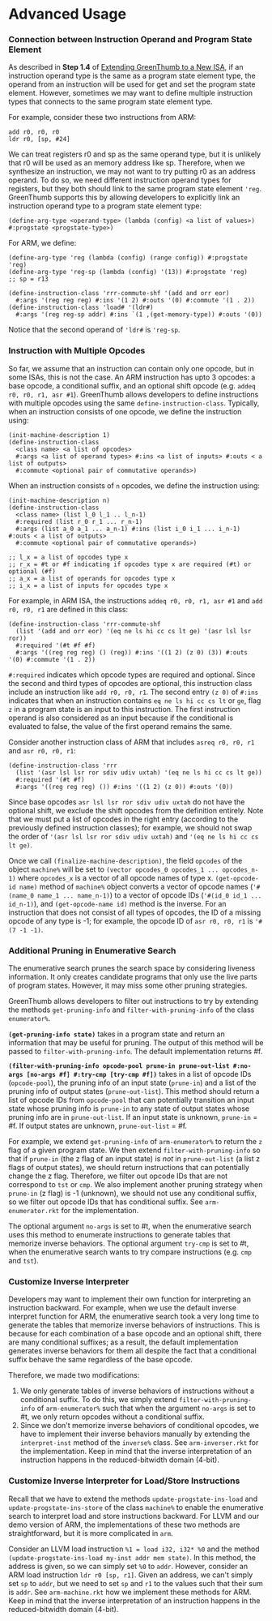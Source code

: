 # Advanced Usage

### Connection between Instruction Operand and Program State Element
As described in **Step 1.4** of [Extending GreenThumb to a New ISA](new-isa.md), if an instruction operand type is the same as a program state element type, the operand from an instruction will be used for get and set the program state element. However, sometimes we may want to define multiple instruction types that connects to the same program state element type. 

For example, consider these two instructions from ARM:
```
add r0, r0, r0
ldr r0, [sp, #24]
```
We can treat registers r0 and sp as the same operand type, but it is unlikely that r0 will be used as an memory address like sp. Therefore, when we synthesize an instruction, we may not want to try putting r0 as an address operand. To do so, we need different instruction operand types for registers, but they both should link to the same program state element `'reg`. GreenThumb supports this by allowing developers to explicitly link an instruction operand type to a program state element type:
```
(define-arg-type <operand-type> (lambda (config) <a list of values>) #:progstate <progstate-type>)
```

For ARM, we define:
```
(define-arg-type 'reg (lambda (config) (range config)) #:progstate 'reg)
(define-arg-type 'reg-sp (lambda (config) '(13)) #:progstate 'reg)       ;; sp = r13

(define-instruction-class 'rrr-commute-shf '(add and orr eor)
  #:args '(reg reg reg) #:ins '(1 2) #:outs '(0) #:commute '(1 . 2))
(define-instruction-class 'load# '(ldr#)
  #:args '(reg reg-sp addr) #:ins `(1 ,(get-memory-type)) #:outs '(0))
```
Notice that the second operand of `'ldr#` is `'reg-sp`.

### Instruction with Multiple Opcodes
So far, we assume that an instruction can contain only one opcode, but in some ISAs, this is not the case. An ARM instruction has upto 3 opcodes: a base opcode, a conditional suffix, and an optional shift opcode (e.g. `addeq r0, r0, r1, asr #1`). GreenThumb allows developers to define instructions with multiple opcodes using the same `define-instruction-class`. Typically, when an instruction consists of one opcode, we define the instruction using:
```
(init-machine-description 1)
(define-instruction-class 
  <class name> <a list of opcodes>
  #:args <a list of operand types> #:ins <a list of inputs> #:outs < a list of outputs> 
  #:commute <optional pair of commutative operands>)
```
When an instruction consists of `n` opcodes, we define the instruction using:
```
(init-machine-description n)
(define-instruction-class 
  <class name> (list l_0 l_1 .. l_n-1)
  #:required (list r_0 r_1 ... r_n-1)
  #:args (list a_0 a_1 ... a_n-1) #:ins (list i_0 i_1 ... i_n-1) #:outs < a list of outputs> 
  #:commute <optional pair of commutative operands>)
  
;; l_x = a list of opcodes type x
;; r_x = #t or #f indicating if opcodes type x are required (#t) or optional (#f)
;; a_x = a list of operands for opcodes type x
;; i_x = a list of inputs for opcodes type x
```

For example, in ARM ISA, the instructions `addeq r0, r0, r1, asr #1` and `add r0, r0, r1` are defined in this class:
```
(define-instruction-class 'rrr-commute-shf
  (list '(add and orr eor) '(eq ne ls hi cc cs lt ge) '(asr lsl lsr ror))
  #:required '(#t #f #f)
  #:args '((reg reg reg) () (reg)) #:ins '((1 2) (z 0) (3)) #:outs '(0) #:commute '(1 . 2))
```
`#:required` indicates which opcode types are required and optional. Since the second and third types of opcodes are optional, this instruction class include an instruction like `add r0, r0, r1`. The second entry `(z 0)` of `#:ins` indicates that when an instruction contains `eq ne ls hi cc cs lt` or `ge`, flag `z` in a program state is an input to this instruction. The first instruction operand is also considered as an input because if the conditional is evaluated to false, the value of the first operand remains the same.

Consider another instruction class of ARM that includes `asreq r0, r0, r1` and `asr r0, r0, r1`:
```
(define-instruction-class 'rrr
  (list '(asr lsl lsr ror sdiv udiv uxtah) '(eq ne ls hi cc cs lt ge))
  #:required '(#t #f)
  #:args '((reg reg reg) ()) #:ins '((1 2) (z 0)) #:outs '(0))
```
Since base opcodes `asr lsl lsr ror sdiv udiv uxtah` do not have the optional shift, we exclude the shift opcodes from the definition entirely. Note that we must put a list of opcodes in the right entry (according to the previously defined instruction classes); for example, we should not swap the order of `'(asr lsl lsr ror sdiv udiv uxtah)` and `'(eq ne ls hi cc cs lt ge)`.

Once we call `(finalize-machine-description)`, the field `opcodes` of the object `machine%` will be set to `(vector opcodes_0 opcodes_1 ... opcodes_n-1)` where `opcodes_x` is a vector of all opcode names of type x. `(get-opcode-id name)` method of `machine%` object converts a vector of opcode names (`'#(name_0 name_1 ... name_n-1)`) to a vector of opcode IDs (`'#(id_0 id_1 ... id_n-1)`), and `(get-opcode-name id)` method is the inverse. For an instruction that does not consist of all types of opcodes, the ID of a missing opcode of any type is -1; for example, the opcode ID of `asr r0, r0, r1` is `'#(7 -1 -1)`.

### Additional Pruning in Enumerative Search
The enumerative search prunes the search space by considering liveness information. It only creates candidate programs that only use the live parts of program states. However, it may miss some other pruning strategies.

GreenThumb allows developers to filter out instructions to try by extending the methods `get-pruning-info` and `filter-with-pruning-info` of the class `enumerator%`.

**`(get-pruning-info state)`** takes in a program state and return an information that may be useful for pruning. The output of this method will be passed to `filter-with-pruning-info`. The default implementation returns #f.

**`(filter-with-pruning-info opcode-pool prune-in prune-out-list #:no-args [no-args #f] #:try-cmp [try-cmp #f])`** takes in a list of opcode IDs (`opcode-pool`), the pruning info of an input state (`prune-in`) and a list of the pruning info of output states (`prune-out-list`). This method should return a list of opcode IDs from `opcode-pool` that can potentially transition an input state whose pruning info is `prune-in` to any state of output states whose pruning info are in `prune-out-list`. If an input state is unknown, `prune-in` = #f. If output states are unknown, `prune-out-list` = #f.

For example, we extend `get-pruning-info` of `arm-enumerator%` to return the `z` flag of a given program state. We then extend `filter-with-pruning-info` so that if `prune-in` (the z flag of an input state) is *not* in `prune-out-list` (a list z flags of output states), we should return instructions that can potentially change the z flag. Therefore, we filter out opcode IDs that are not correspond to `tst` or `cmp`. We also implement another pruning strategy when `prune-in` (z flag) is -1 (unknown), we should not use any conditional suffix, so we filter out opcode IDs that has conditional suffix. See `arm-enumerator.rkt` for the implementation.

The optional argument `no-args` is set to #t, when the enumerative search uses this method to enumerate instructions to generate tables that memorize inverse behaviors. The optional argument `try-cmp` is set to #t, when the enumerative search wants to try compare instructions (e.g. `cmp` and `tst`).

### Customize Inverse Interpreter
Developers may want to implement their own function for interpreting an instruction backward. For example, when we use the default inverse interpret function for ARM, the enumerative search took a very long time to generate the tables that memorize inverse behaviors of instructions. This is because for each combination of a base opcode and an optional shift, there are many conditional suffixes; as a result, the default implementation generates inverse behaviors for them all despite the fact that a conditional suffix behave the same regardless of the base opcode. 

Therefore, we made two modifications:
1. We only generate tables of inverse behaviors of instructions without a conditional suffix. To do this, we simply extend `filter-with-pruning-info` of `arm-enumerator%` such that when the argument `no-args` is set to #t, we only return opcodes without a conditional suffix. 
2. Since we don't memorize inverse behaviors of conditional opcodes, we have to implement their inverse behaviors manually by extending the `interpret-inst` method of the `inverse%` class. See `arm-inverser.rkt` for the implementation. Keep in mind that the inverse interpretation of an instruction happens in the reduced-bitwidth domain (4-bit).

### Customize Inverse Interpreter for Load/Store Instructions
Recall that we have to extend the methods `update-progstate-ins-load` and `update-progstate-ins-store` of the class `machine%` to enable the enumerative search to interpret load and store instructions backward. For LLVM and our demo version of ARM, the implementations of these two methods are straightforward, but it is more complicated in `arm`.

Consider an LLVM load instruction `%1 = load i32, i32* %0` and the method `(update-progstate-ins-load my-inst addr mem state)`. In this method, the address is given, so we can simply set `%0` to `addr`. However, consider an ARM load instruction `ldr r0 [sp, r1]`. Given an address, we can't simply set `sp` to `addr`, but we need to set `sp` and `r1` to the values such that their sum is `addr`. See `arm-machine.rkt` how we implement these methods for ARM. Keep in mind that the inverse interpretation of an instruction happens in the reduced-bitwidth domain (4-bit).
